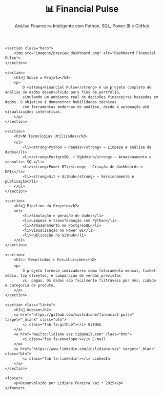 <!DOCTYPE html>
<html lang="pt-br">
<head>
    <meta charset="UTF-8">
    <meta name="viewport" content="width=device-width, initial-scale=1.0">
    <title>Financial Pulse – Análise Financeira Inteligente</title>
    <link rel="stylesheet" href="style.css">
    <link rel="stylesheet" href="https://cdnjs.cloudflare.com/ajax/libs/font-awesome/6.5.0/css/all.min.css">
</head>
<body>
    <header>
        <h1>📊 Financial Pulse</h1>
        <p>Análise Financeira Inteligente com Python, SQL, Power BI e GitHub</p>
    </header>

    <section class="hero">
        <img src="imagens/preview_dashboard.png" alt="Dashboard Financial Pulse">
    </section>

    <section>
        <h2>📌 Sobre o Projeto</h2>
        <p>
            O <strong>Financial Pulse</strong> é um projeto completo de análise de dados desenvolvido para fins de portfólio, 
            simulando um ambiente real de decisões financeiras baseadas em dados. O objetivo é demonstrar habilidades técnicas 
            com ferramentas modernas de análise, desde a automação até visualizações interativas.
        </p>
    </section>

    <section>
        <h2>🛠 Tecnologias Utilizadas</h2>
        <ul>
            <li><strong>Python + Pandas</strong> – Limpeza e análise de dados</li>
            <li><strong>PostgreSQL + PgAdmin</strong> – Armazenamento e consultas SQL</li>
            <li><strong>Power BI</strong> – Criação de dashboards e KPIs</li>
            <li><strong>Git + GitHub</strong> – Versionamento e publicação</li>
        </ul>
    </section>

    <section>
        <h2>🔄 Pipeline do Projeto</h2>
        <ol>
            <li>Simulação e geração de dados</li>
            <li>Limpeza e transformação com Python</li>
            <li>Armazenamento no PostgreSQL</li>
            <li>Visualização no Power BI</li>
            <li>Publicação no GitHub</li>
        </ol>
    </section>

    <section>
        <h2>📈 Resultados e Visualizações</h2>
        <p>
            O projeto fornece indicadores como faturamento mensal, ticket médio, top clientes, e comparação de vendas previstas 
            vs. pagas. Os dados são facilmente filtráveis por mês, cidade e categoria de produto.
        </p>
    </section>

    <section class="links">
        <h2>🔗 Acesse</h2>
        <a href="https://github.com/vazlidiane/financial-pulse" target="_blank" class="btn">
            <i class="fab fa-github"></i> GitHub
        </a>
        <a href="mailto:lidiane.vaz.ti@gmail.com" class="btn">
            <i class="fas fa-envelope"></i> E-mail
        </a>
        <a href="https://www.linkedin.com/in/lidiane-vaz" target="_blank" class="btn">
            <i class="fab fa-linkedin"></i> LinkedIn
        </a>
    </section>

    <footer>
        <p>Desenvolvido por Lidiane Pereira Vaz • 2025</p>
    </footer>
</body>
</html>
